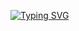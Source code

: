 <a href="https://git.io/typing-svg"><img src="https://readme-typing-svg.demolab.com?font=Fira+Code&pause=1000&color=F70000&width=435&lines=This+web+is+made+by+zeerix;Subs2+zerix" alt="Typing SVG" /></a>
